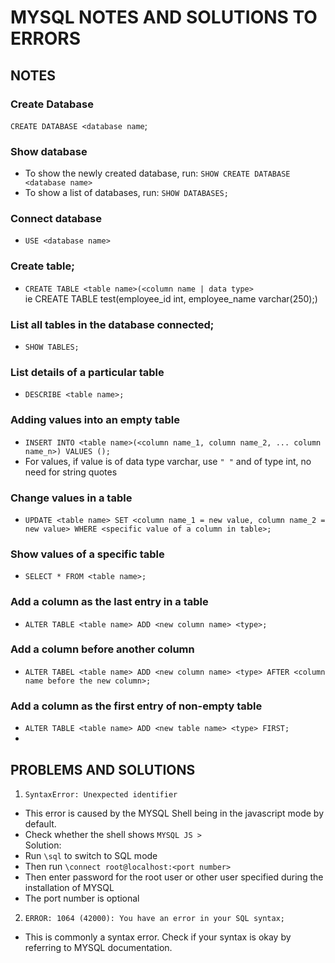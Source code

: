 # MYSQL NOTES AND SOLUTIONS TO ERRORS

## NOTES
### Create Database
`CREATE DATABASE <database name`;

### Show database
- To show the newly created database, run: `SHOW CREATE DATABASE <database name>`
- To show a list of databases, run: `SHOW DATABASES;`

### Connect database
- `USE <database name>`

### Create table;
- `CREATE TABLE <table name>(<column name | data type>` <br> ie CREATE TABLE test(employee_id int, employee_name varchar(250);)

### List all tables in the database connected;
- `SHOW TABLES;`

### List details of a particular table
- `DESCRIBE <table name>;`

### Adding values into an empty table
- `INSERT INTO <table name>(<column name_1, column name_2, ... column name_n>) VALUES ();`
- For values, if value is of data type varchar, use `" "` and of type int, no need for string quotes

### Change values in a table
- `UPDATE <table name> SET <column name_1 = new value, column name_2 = new value> WHERE <specific value of a column in table>;`

### Show values of a specific table
- `SELECT * FROM <table name>;`

### Add a column as the last entry in a table
- `ALTER TABLE <table name> ADD <new column name> <type>;`

### Add a column before another column
- `ALTER TABEL <table name> ADD <new column name> <type> AFTER <column name before the new column>;`

### Add a column as the first entry of non-empty table
- `ALTER TABLE <table name> ADD <new table name> <type> FIRST;`
- 
## PROBLEMS AND SOLUTIONS
1. `SyntaxError: Unexpected identifier`
- This error is caused by the MYSQL Shell being in the javascript mode by default.
- Check whether the shell shows `MYSQL JS >`<br>
Solution:
- Run `\sql` to switch to SQL mode
- Then run `\connect root@localhost:<port number>`
- Then enter password for the root user or other user specified during the installation of MYSQL
- The port number is optional
2. `ERROR: 1064 (42000): You have an error in your SQL syntax;`
- This is commonly a syntax error. Check if your syntax is okay by referring to MYSQL documentation.